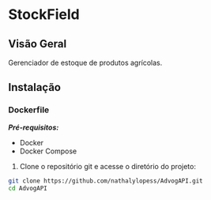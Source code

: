 # StockField
## Visão Geral
Gerenciador de estoque de produtos agrícolas.

## Instalação
### Dockerfile
***Pré-requisitos:***
* Docker
* Docker Compose
1. Clone o repositório git e acesse o diretório do projeto:
```bash
git clone https://github.com/nathalylopess/AdvogAPI.git
cd AdvogAPI
```
